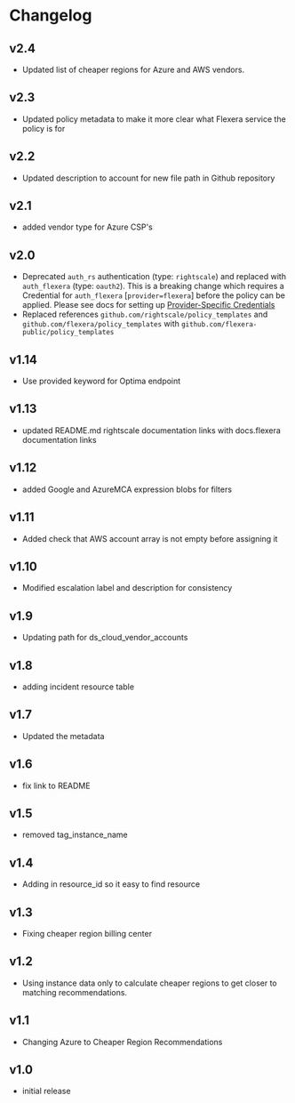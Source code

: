 # Changelog

## v2.4

- Updated list of cheaper regions for Azure and AWS vendors.

## v2.3

- Updated policy metadata to make it more clear what Flexera service the policy is for

## v2.2

- Updated description to account for new file path in Github repository

## v2.1

- added vendor type for Azure CSP's

## v2.0

- Deprecated `auth_rs` authentication (type: `rightscale`) and replaced with `auth_flexera` (type: `oauth2`).  This is a breaking change which requires a Credential for `auth_flexera` [`provider=flexera`] before the policy can be applied.  Please see docs for setting up [Provider-Specific Credentials](https://docs.flexera.com/flexera/EN/Automation/ProviderCredentials.htm)
- Replaced references `github.com/rightscale/policy_templates` and `github.com/flexera/policy_templates` with `github.com/flexera-public/policy_templates`

## v1.14

- Use provided keyword for Optima endpoint

## v1.13

- updated README.md rightscale documentation links with docs.flexera documentation links

## v1.12

- added Google and AzureMCA expression blobs for filters

## v1.11

- Added check that AWS account array is not empty before assigning it

## v1.10

- Modified escalation label and description for consistency

## v1.9

- Updating path for ds_cloud_vendor_accounts

## v1.8

- adding incident resource table

## v1.7

- Updated the metadata

## v1.6

- fix link to README

## v1.5

- removed tag_instance_name

## v1.4

- Adding in resource_id so it easy to find resource

## v1.3

- Fixing cheaper region billing center

## v1.2

- Using instance data only to calculate cheaper regions to get closer to matching recommendations.

## v1.1

- Changing Azure to Cheaper Region Recommendations

## v1.0

- initial release
